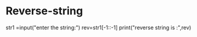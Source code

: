 # Reverse-string
str1 =input("enter the string:")
rev=str1[-1::-1]
print("reverse string is :",rev)
